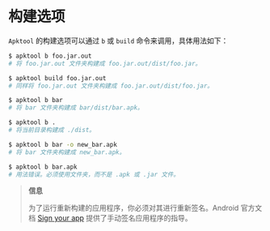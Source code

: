 # 构建选项

`Apktool` 的构建选项可以通过 `b` 或 `build` 命令来调用，具体用法如下：

```bash
$ apktool b foo.jar.out
# 将 foo.jar.out 文件夹构建成 foo.jar.out/dist/foo.jar。

$ apktool build foo.jar.out
# 同样将 foo.jar.out 文件夹构建成 foo.jar.out/dist/foo.jar。

$ apktool b bar
# 将 bar 文件夹构建成 bar/dist/bar.apk。

$ apktool b .
# 将当前目录构建成 ./dist。

$ apktool b bar -o new_bar.apk
# 将 bar 文件夹构建成 new_bar.apk。

$ apktool b bar.apk
# 用法错误。必须使用文件夹，而不是 .apk 或 .jar 文件。
```

> **信息**
>
> 为了运行重新构建的应用程序，你必须对其进行重新签名。Android 官方文档 [Sign your app](https://developer.android.com/studio/publish/app-signing#signing-manually) 提供了手动签名应用程序的指导。